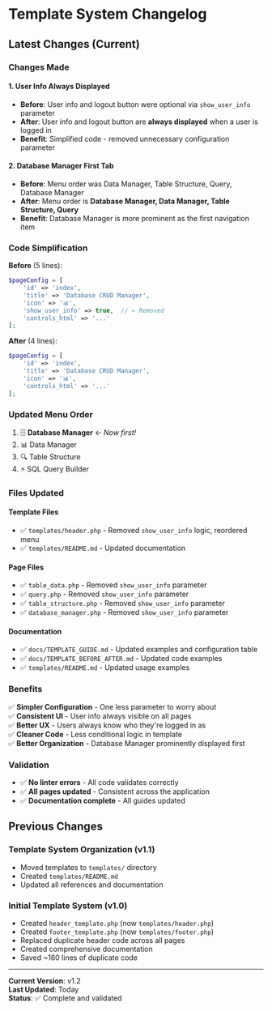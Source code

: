 # Template System Changelog

## Latest Changes (Current)

### Changes Made

#### 1. User Info Always Displayed
- **Before**: User info and logout button were optional via `show_user_info` parameter
- **After**: User info and logout button are **always displayed** when a user is logged in
- **Benefit**: Simplified code - removed unnecessary configuration parameter

#### 2. Database Manager First Tab
- **Before**: Menu order was Data Manager, Table Structure, Query, Database Manager
- **After**: Menu order is **Database Manager, Data Manager, Table Structure, Query**
- **Benefit**: Database Manager is more prominent as the first navigation item

### Code Simplification

**Before** (5 lines):
```php
$pageConfig = [
    'id' => 'index',
    'title' => 'Database CRUD Manager',
    'icon' => '📊',
    'show_user_info' => true,  // ← Removed
    'controls_html' => '...'
];
```

**After** (4 lines):
```php
$pageConfig = [
    'id' => 'index',
    'title' => 'Database CRUD Manager',
    'icon' => '📊',
    'controls_html' => '...'
];
```

### Updated Menu Order

1. 🗄️ **Database Manager** ← *Now first!*
2. 📊 Data Manager
3. 🔍 Table Structure
4. ⚡ SQL Query Builder

### Files Updated

#### Template Files
- ✅ `templates/header.php` - Removed `show_user_info` logic, reordered menu
- ✅ `templates/README.md` - Updated documentation

#### Page Files
- ✅ `table_data.php` - Removed `show_user_info` parameter
- ✅ `query.php` - Removed `show_user_info` parameter
- ✅ `table_structure.php` - Removed `show_user_info` parameter
- ✅ `database_manager.php` - Removed `show_user_info` parameter

#### Documentation
- ✅ `docs/TEMPLATE_GUIDE.md` - Updated examples and configuration table
- ✅ `docs/TEMPLATE_BEFORE_AFTER.md` - Updated code examples
- ✅ `templates/README.md` - Updated usage examples

### Benefits

✅ **Simpler Configuration** - One less parameter to worry about  
✅ **Consistent UI** - User info always visible on all pages  
✅ **Better UX** - Users always know who they're logged in as  
✅ **Cleaner Code** - Less conditional logic in template  
✅ **Better Organization** - Database Manager prominently displayed first  

### Validation

- ✅ **No linter errors** - All code validates correctly
- ✅ **All pages updated** - Consistent across the application
- ✅ **Documentation complete** - All guides updated

## Previous Changes

### Template System Organization (v1.1)
- Moved templates to `templates/` directory
- Created `templates/README.md`
- Updated all references and documentation

### Initial Template System (v1.0)
- Created `header_template.php` (now `templates/header.php`)
- Created `footer_template.php` (now `templates/footer.php`)
- Replaced duplicate header code across all pages
- Created comprehensive documentation
- Saved ~160 lines of duplicate code

---

**Current Version**: v1.2  
**Last Updated**: Today  
**Status**: ✅ Complete and validated


